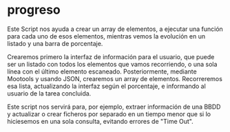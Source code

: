 progreso
========

Este Script nos ayuda a crear un array de elementos, a ejecutar una función para cada uno de esos elementos, mientras vemos la evolución en un listado y una barra de porcentaje.

Crearemos primero la interfaz de información para el usuario, que puede ser un listado con todos los elementos que vamos recorriendo, o una sola línea con el último elemento escaneado.
Posteriormente, mediante Mootools y usando JSON, crearemos un array de elementos.
Recorreremos esa lista, actualizando la interfaz según el porcentaje, e informando al usuario de la tarea concluida.

Este script nos servirá para, por ejemplo, extraer información de una BBDD y actualizar o crear ficheros por separado en un tiempo menor que si lo hiciesemos en una sola consulta, evitando errores de "Time Out".
